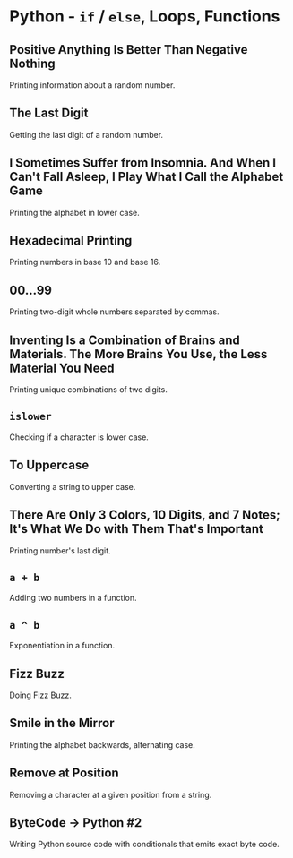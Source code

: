 # Python - `if` / `else`, Loops, Functions

## Positive Anything Is Better Than Negative Nothing
Printing information about a random number.

## The Last Digit
Getting the last digit of a random number.

## I Sometimes Suffer from Insomnia. And When I Can't Fall Asleep, I Play What I Call the Alphabet Game
Printing the alphabet in lower case.

## Hexadecimal Printing
Printing numbers in base 10 and base 16.

## 00...99
Printing two-digit whole numbers separated by commas.

## Inventing Is a Combination of Brains and Materials. The More Brains You Use, the Less Material You Need
Printing unique combinations of two digits.

## `islower`
Checking if a character is lower case.

## To Uppercase
Converting a string to upper case.

## There Are Only 3 Colors, 10 Digits, and 7 Notes; It's What We Do with Them That's Important
Printing number's last digit.

## `a + b`
Adding two numbers in a function.

## `a ^ b`
Exponentiation in a function.

## Fizz Buzz
Doing Fizz Buzz.

## Smile in the Mirror
Printing the alphabet backwards, alternating case.

## Remove at Position
Removing a character at a given position from a string.

## ByteCode -> Python #2
Writing Python source code with conditionals that emits exact byte code.
